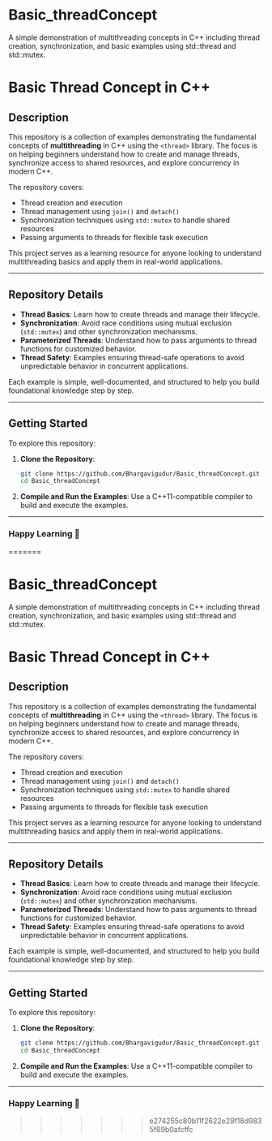 
# Basic_threadConcept
A simple demonstration of multithreading concepts in C++ including thread creation, synchronization, and basic examples using std::thread and std::mutex.
# Basic Thread Concept in C++
## Description
This repository is a collection of examples demonstrating the fundamental concepts of **multithreading** in C++ using the `<thread>` library. The focus is on helping beginners understand how to create and manage threads, synchronize access to shared resources, and explore concurrency in modern C++.

The repository covers:

- Thread creation and execution
- Thread management using `join()` and `detach()`
- Synchronization techniques using `std::mutex` to handle shared resources
- Passing arguments to threads for flexible task execution

This project serves as a learning resource for anyone looking to understand multithreading basics and apply them in real-world applications.

---

## Repository Details

- **Thread Basics**: Learn how to create threads and manage their lifecycle.
- **Synchronization**: Avoid race conditions using mutual exclusion (`std::mutex`) and other synchronization mechanisms.
- **Parameterized Threads**: Understand how to pass arguments to thread functions for customized behavior.
- **Thread Safety**: Examples ensuring thread-safe operations to avoid unpredictable behavior in concurrent applications.

Each example is simple, well-documented, and structured to help you build foundational knowledge step by step.

---

## Getting Started
To explore this repository:
1. **Clone the Repository**:

   ```bash
   git clone https://github.com/Bhargavigudur/Basic_threadConcept.git
   cd Basic_threadConcept
   ```

2. **Compile and Run the Examples**:
   Use a C++11-compatible compiler to build and execute the examples.

---

### Happy Learning 🚀

=======
# Basic_threadConcept
A simple demonstration of multithreading concepts in C++ including thread creation, synchronization, and basic examples using std::thread and std::mutex.
# Basic Thread Concept in C++
## Description
This repository is a collection of examples demonstrating the fundamental concepts of **multithreading** in C++ using the `<thread>` library. The focus is on helping beginners understand how to create and manage threads, synchronize access to shared resources, and explore concurrency in modern C++.

The repository covers:

- Thread creation and execution
- Thread management using `join()` and `detach()`
- Synchronization techniques using `std::mutex` to handle shared resources
- Passing arguments to threads for flexible task execution

This project serves as a learning resource for anyone looking to understand multithreading basics and apply them in real-world applications.

---

## Repository Details

- **Thread Basics**: Learn how to create threads and manage their lifecycle.
- **Synchronization**: Avoid race conditions using mutual exclusion (`std::mutex`) and other synchronization mechanisms.
- **Parameterized Threads**: Understand how to pass arguments to thread functions for customized behavior.
- **Thread Safety**: Examples ensuring thread-safe operations to avoid unpredictable behavior in concurrent applications.

Each example is simple, well-documented, and structured to help you build foundational knowledge step by step.

---

## Getting Started
To explore this repository:
1. **Clone the Repository**:

   ```bash
   git clone https://github.com/Bhargavigudur/Basic_threadConcept.git
   cd Basic_threadConcept
   ```

2. **Compile and Run the Examples**:
   Use a C++11-compatible compiler to build and execute the examples.

---

### Happy Learning 🚀

>>>>>>> e274255c80b11f2622e29f18d9835f89b0afcffc
